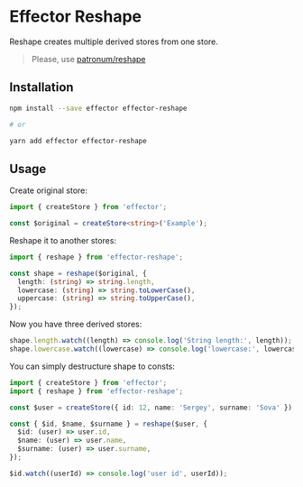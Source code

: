 # Effector Reshape

Reshape creates multiple derived stores from one store.

> Please, use [patronum/reshape](https://github.com/effector/patronum)

## Installation

```bash
npm install --save effector effector-reshape

# or

yarn add effector effector-reshape
```

## Usage

Create original store:

```ts
import { createStore } from 'effector';

const $original = createStore<string>('Example');
```

Reshape it to another stores:

```ts
import { reshape } from 'effector-reshape';

const shape = reshape($original, {
  length: (string) => string.length,
  lowercase: (string) => string.toLowerCase(),
  uppercase: (string) => string.toUpperCase(),
});
```

Now you have three derived stores:

```ts
shape.length.watch((length) => console.log('String length:', length));
shape.lowercase.watch((lowercase) => console.log('lowercase:', lowercase));
```

You can simply destructure shape to consts:

```ts
import { createStore } from 'effector';
import { reshape } from 'effector-reshape';

const $user = createStore({ id: 12, name: 'Sergey', surname: 'Sova' });

const { $id, $name, $surname } = reshape($user, {
  $id: (user) => user.id,
  $name: (user) => user.name,
  $surname: (user) => user.surname,
});

$id.watch((userId) => console.log('user id', userId));
```
